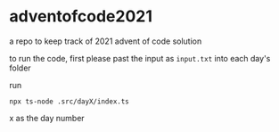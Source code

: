 # adventofcode2021


a repo to keep track of 2021 advent of code solution


to run the code, first please past the input as `input.txt` into each day's folder

run 
``` 
npx ts-node .src/dayX/index.ts
```
x as the day number
